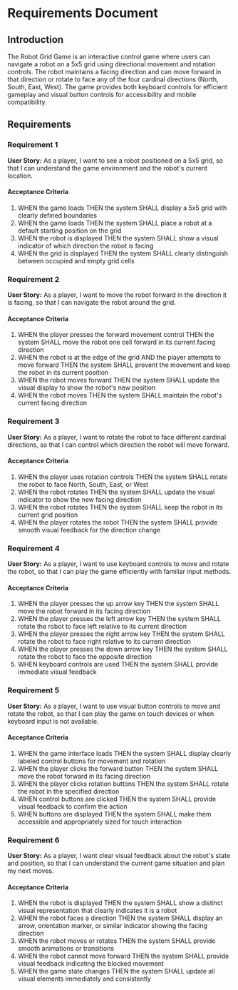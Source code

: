 # Requirements Document

## Introduction

The Robot Grid Game is an interactive control game where users can navigate a robot on a 5x5 grid using directional movement and rotation controls. The robot maintains a facing direction and can move forward in that direction or rotate to face any of the four cardinal directions (North, South, East, West). The game provides both keyboard controls for efficient gameplay and visual button controls for accessibility and mobile compatibility.

## Requirements

### Requirement 1

**User Story:** As a player, I want to see a robot positioned on a 5x5 grid, so that I can understand the game environment and the robot's current location.

#### Acceptance Criteria

1. WHEN the game loads THEN the system SHALL display a 5x5 grid with clearly defined boundaries
2. WHEN the game loads THEN the system SHALL place a robot at a default starting position on the grid
3. WHEN the robot is displayed THEN the system SHALL show a visual indicator of which direction the robot is facing
4. WHEN the grid is displayed THEN the system SHALL clearly distinguish between occupied and empty grid cells

### Requirement 2

**User Story:** As a player, I want to move the robot forward in the direction it is facing, so that I can navigate the robot around the grid.

#### Acceptance Criteria

1. WHEN the player presses the forward movement control THEN the system SHALL move the robot one cell forward in its current facing direction
2. WHEN the robot is at the edge of the grid AND the player attempts to move forward THEN the system SHALL prevent the movement and keep the robot in its current position
3. WHEN the robot moves forward THEN the system SHALL update the visual display to show the robot's new position
4. WHEN the robot moves THEN the system SHALL maintain the robot's current facing direction

### Requirement 3

**User Story:** As a player, I want to rotate the robot to face different cardinal directions, so that I can control which direction the robot will move forward.

#### Acceptance Criteria

1. WHEN the player uses rotation controls THEN the system SHALL rotate the robot to face North, South, East, or West
2. WHEN the robot rotates THEN the system SHALL update the visual indicator to show the new facing direction
3. WHEN the robot rotates THEN the system SHALL keep the robot in its current grid position
4. WHEN the player rotates the robot THEN the system SHALL provide smooth visual feedback for the direction change

### Requirement 4

**User Story:** As a player, I want to use keyboard controls to move and rotate the robot, so that I can play the game efficiently with familiar input methods.

#### Acceptance Criteria

1. WHEN the player presses the up arrow key THEN the system SHALL move the robot forward in its facing direction
2. WHEN the player presses the left arrow key THEN the system SHALL rotate the robot to face left relative to its current direction
3. WHEN the player presses the right arrow key THEN the system SHALL rotate the robot to face right relative to its current direction
4. WHEN the player presses the down arrow key THEN the system SHALL rotate the robot to face the opposite direction
5. WHEN keyboard controls are used THEN the system SHALL provide immediate visual feedback

### Requirement 5

**User Story:** As a player, I want to use visual button controls to move and rotate the robot, so that I can play the game on touch devices or when keyboard input is not available.

#### Acceptance Criteria

1. WHEN the game interface loads THEN the system SHALL display clearly labeled control buttons for movement and rotation
2. WHEN the player clicks the forward button THEN the system SHALL move the robot forward in its facing direction
3. WHEN the player clicks rotation buttons THEN the system SHALL rotate the robot in the specified direction
4. WHEN control buttons are clicked THEN the system SHALL provide visual feedback to confirm the action
5. WHEN buttons are displayed THEN the system SHALL make them accessible and appropriately sized for touch interaction

### Requirement 6

**User Story:** As a player, I want clear visual feedback about the robot's state and position, so that I can understand the current game situation and plan my next moves.

#### Acceptance Criteria

1. WHEN the robot is displayed THEN the system SHALL show a distinct visual representation that clearly indicates it is a robot
2. WHEN the robot faces a direction THEN the system SHALL display an arrow, orientation marker, or similar indicator showing the facing direction
3. WHEN the robot moves or rotates THEN the system SHALL provide smooth animations or transitions
4. WHEN the robot cannot move forward THEN the system SHALL provide visual feedback indicating the blocked movement
5. WHEN the game state changes THEN the system SHALL update all visual elements immediately and consistently